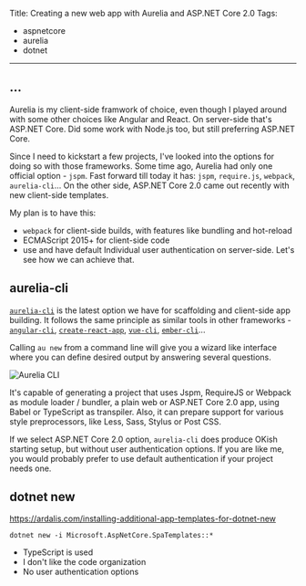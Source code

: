 Title: Creating a new web app with Aurelia and ASP.NET Core 2.0
Tags:
  - aspnetcore
  - aurelia
  - dotnet
---

## ...

Aurelia is my client-side framwork of choice, even though I played around with some other choices like Angular and React. On server-side that's ASP.NET Core. Did some work with Node.js too, but still preferring ASP.NET Core.

Since I need to kickstart a few projects, I've looked into the options for doing so with those frameworks. Some time ago, Aurelia had only one official option - `jspm`. Fast forward till today it has: `jspm`, `require.js`, `webpack`, `aurelia-cli`... On the other side, ASP.NET Core 2.0 came out recently with new client-side templates.

My plan is to have this:
 - `webpack` for client-side builds, with features like bundling and hot-reload
 - ECMAScript 2015+ for client-side code
 - use  and have default Individual user authentication on server-side. Let's see how we can achieve that.

## aurelia-cli

[`aurelia-cli`](http://aurelia.io/docs/build-systems/aurelia-cli) is the latest option we have for scaffolding and client-side app building. It follows the same principle as similar tools in other frameworks - [`angular-cli`](https://cli.angular.io/), [`create-react-app`](https://github.com/facebookincubator/create-react-app), [`vue-cli`](https://github.com/vuejs/vue-cli), [`ember-cli`](https://ember-cli.com/)...

Calling `au new` from a command line will give you a wizard like interface where you can define desired output by answering several questions.

![Aurelia CLI](/images/2017-11-aurelia-cli-intro.png)

It's capable of generating a project that uses Jspm, RequireJS or Webpack as module loader / bundler, a plain web or ASP.NET Core 2.0 app, using Babel or TypeScript as transpiler. Also, it can prepare support for various style preprocessors, like Less, Sass, Stylus or Post CSS.

If we select ASP.NET Core 2.0 option, `aurelia-cli` does produce OKish starting setup, but without user authentication options. If you are like me, you would probably prefer to use default authentication if your project needs one.

## dotnet new

https://ardalis.com/installing-additional-app-templates-for-dotnet-new

```
dotnet new -i Microsoft.AspNetCore.SpaTemplates::*
```

- TypeScript is used
- I don't like the code organization
- No user authentication options
